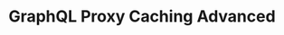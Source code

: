 ---
title: 'GraphQL Proxy Caching Advanced'
name: 'GraphQL Proxy Caching Advanced'

content_type: plugin

publisher: kong-inc
description: ''
tier: enterprise


products:
    - gateway

works_on:
    - on-prem
    - konnect

# topologies:
#    - hybrid
#    - db-less
#    - traditional

icon: graphql-proxy-cache-advanced.png
---